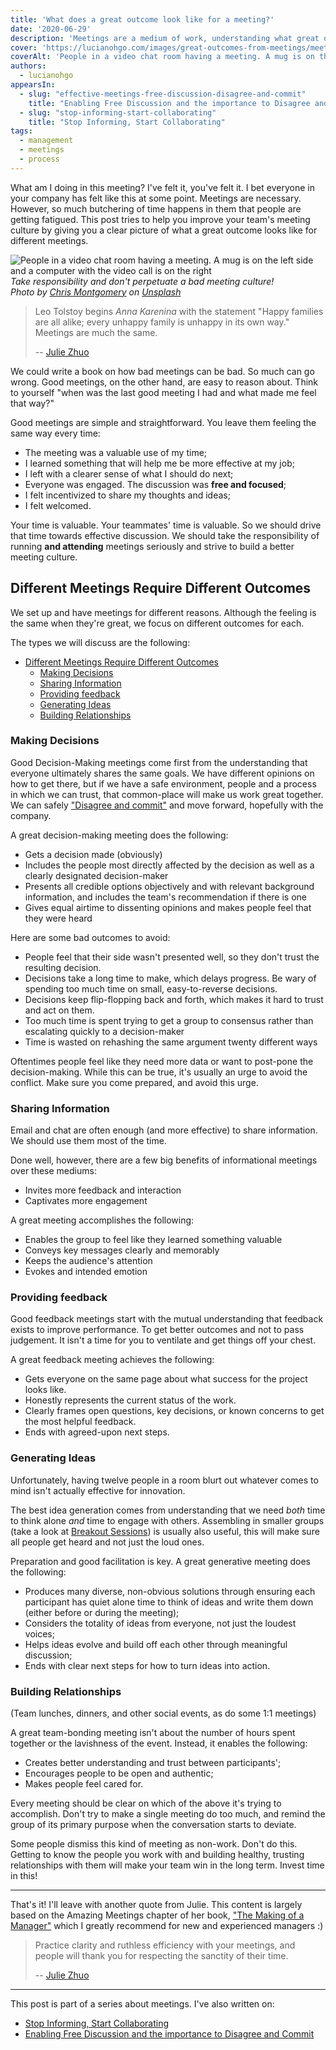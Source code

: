 ```yaml
---
title: 'What does a great outcome look like for a meeting?'
date: '2020-06-29'
description: 'Meetings are a medium of work, understanding what great outcomes for different types of them will give us and our teams more time and effectiveness'
cover: 'https://lucianohgo.com/images/great-outcomes-from-meetings/meeting.jpg'
coverAlt: 'People in a video chat room having a meeting. A mug is on the left side and a computer with the video call is on the right'
authors:
  - lucianohgo
appearsIn:
  - slug: "effective-meetings-free-discussion-disagree-and-commit"
    title: "Enabling Free Discussion and the importance to Disagree and Commit"
  - slug: "stop-informing-start-collaborating"
    title: "Stop Informing, Start Collaborating"
tags:
  - management
  - meetings
  - process
---
```


What am I doing in this meeting? I've felt it, you've felt it. I bet everyone in
your company has felt like this at some point. Meetings are necessary. However,
so much butchering of time happens in them that people are getting fatigued.
This post tries to help you improve your team's meeting culture by giving you a
clear picture of what a great outcome looks like for different meetings.

![People in a video chat room having a meeting. A mug is on the left side and a computer with the video call is on the right](/images/great-outcomes-from-meetings/meeting.jpg "Take responsibility and don't perpetuate a bad meeting culture!")*Take responsibility and don't perpetuate a bad meeting culture! <br/> Photo by [Chris Montgomery](https://unsplash.com/@cwmonty?utm_source=unsplash&utm_medium=referral&utm_content=creditCopyText) on [Unsplash](https://unsplash.com/s/photos/video-call)*

> Leo Tolstoy begins *Anna Karenina* with the statement "Happy families are all alike; every unhappy family is unhappy in its own way." Meetings are much the same.
>
> -- [Julie Zhuo](https://www.juliezhuo.com/)

We could write a book on how bad meetings can be bad. So much can go wrong. Good
meetings, on the other hand, are easy to reason about. Think to yourself "when
was the last good meeting I had and what made me feel that way?"

Good meetings are simple and straightforward. You leave them feeling the same
way every time:

- The meeting was a valuable use of my time;
- I learned something that will help me be more effective at my job;
- I left with a clearer sense of what I should do next;
- Everyone was engaged. The discussion was **free and focused**;
- I felt incentivized to share my thoughts and ideas;
- I felt welcomed.

Your time is valuable. Your teammates' time is valuable. So we should drive that
time towards effective discussion. We should take the responsibility of
running **and attending** meetings seriously and strive to build a better meeting
culture.

## Different Meetings Require Different Outcomes

We set up and have meetings for different reasons. Although the feeling is the
same when they're great, we focus on different outcomes for each.

The types we will discuss are the following:

- [Different Meetings Require Different Outcomes](#different-meetings-require-different-outcomes)
  - [Making Decisions](#making-decisions)
  - [Sharing Information](#sharing-information)
  - [Providing feedback](#providing-feedback)
  - [Generating Ideas](#generating-ideas)
  - [Building Relationships](#building-relationships)

### Making Decisions

Good Decision-Making meetings come first from the understanding that everyone
ultimately shares the same goals. We have different opinions on how to get
there, but if we have a safe environment, people and a process in which we can
trust, that common-place will make us work great together. We can safely
["Disagree and commit"](https://hackernoon.com/disagree-and-commit-the-importance-of-disagreement-in-decision-making-b31d1b5f1bdc)
and move forward, hopefully with the company.

A great decision-making meeting does the following:

- Gets a decision made (obviously)
- Includes the people most directly affected by the decision as well as a
  clearly designated decision-maker
- Presents all credible options objectively and with relevant background
  information, and includes the team's recommendation if there is one
- Gives equal airtime to dissenting opinions and makes people feel that they
  were heard

Here are some bad outcomes to avoid:

- People feel that their side wasn't presented well, so they don't trust the
  resulting decision.
- Decisions take a long time to make, which delays progress. Be wary of spending
  too much time on small, easy-to-reverse decisions.
- Decisions keep flip-flopping back and forth, which makes it hard to trust and
  act on them.
- Too much time is spent trying to get a group to consensus rather than
  escalating quickly to a decision-maker
- Time is wasted on rehashing the same argument twenty different ways

Oftentimes people feel like they need more data or want to post-pone the
decision-making. While this can be true, it's usually an urge to avoid the
conflict. Make sure you come prepared, and avoid this urge.

### Sharing Information

Email and chat are often enough (and more effective) to share information. We
should use them most of the time.

Done well, however, there are a few big benefits of informational meetings over
these mediums:

- Invites more feedback and interaction
- Captivates more engagement

A great meeting accomplishes the following:

- Enables the group to feel like they learned something valuable
- Conveys key messages clearly and memorably
- Keeps the audience's attention
- Evokes and intended emotion

### Providing feedback

Good feedback meetings start with the mutual understanding that feedback exists
to improve performance. To get better outcomes and not to pass judgement. It
isn't a time for you to ventilate and get things off your chest.

A great feedback meeting achieves the following:

- Gets everyone on the same page about what success for the project looks like.
- Honestly represents the current status of the work.
- Clearly frames open questions, key decisions, or known concerns to get the
  most helpful feedback.
- Ends with agreed-upon next steps.

### Generating Ideas

Unfortunately, having twelve people in a room blurt out whatever comes to mind
isn't actually effective for innovation.

The best idea generation comes from understanding that we need *both* time to
think alone *and* time to engage with others. Assembling in smaller groups (take
a look at
[Breakout Sessions](https://www.thebalancesmb.com/what-is-a-breakout-session-1223650#:~:text=A%20breakout%20session%2C%20also%20known,.seminar%2C%20conference%2C%20or%20convention.))
is usually also useful, this will make sure all people get heard and not just
the loud ones.

Preparation and good facilitation is key. A great generative meeting does the
following:

- Produces many diverse, non-obvious solutions through ensuring each participant
  has quiet alone time to think of ideas and write them down (either before or
  during the meeting);
- Considers the totality of ideas from everyone, not just the loudest voices;
- Helps ideas evolve and build off each other through meaningful discussion;
- Ends with clear next steps for how to turn ideas into action.

### Building Relationships

(Team lunches, dinners, and other social events, as do some 1:1 meetings)

A great team-bonding meeting isn't about the number of hours spent together or
the lavishness of the event. Instead, it enables the following:

- Creates better understanding and trust between participants';
- Encourages people to be open and authentic;
- Makes people feel cared for.

Every meeting should be clear on which of the above it's trying to accomplish.
Don't try to make a single meeting do too much, and remind the group of its
primary purpose when the conversation starts to deviate.

Some people dismiss this kind of meeting as non-work. Don't do this. Getting to
know the people you work with and building healthy, trusting relationships with
them will make your team win in the long term. Invest time in this!

---

That's it! I'll leave with another quote from Julie. This content is largely
based on the Amazing Meetings chapter of her book,
["The Making of a Manager"](/book-summaries/the-making-of-a-manager)
which I greatly recommend for new and experienced managers :)

> Practice clarity and ruthless efficiency with your meetings, and people will
thank you for respecting the sanctity of their time.
>
> -- [Julie Zhuo](https://www.juliezhuo.com/)

---

This post is part of a series about meetings. I've also written on:

- [Stop Informing, Start Collaborating](/posts/stop-informing-start-collaborating)
- [Enabling Free Discussion and the importance to Disagree and Commit](/posts/effective-meetings-free-discussion-disagree-and-commit)
